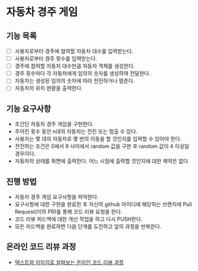 # 자동차 경주 게임

## 기능 목록
- [ ] 사용자로부터 경주에 참여할 자동차 대수를 입력받는다.
- [ ] 사용자로부터 경주 횟수를 입력받는다.
- [ ] 경주에 참여할 자동차 대수만큼 자동차 객체를 생성한다.
- [ ] 경주 횟수마다 각 자동차에게 임의의 숫자를 생성하여 전달한다.
- [ ] 자동차는 생성된 임의의 숫자에 따라 전진하거나 멈춘다.
- [ ] 자동차의 위치 현황을 출력한다.

## 기능 요구사항
* 초간단 자동차 경주 게임을 구현한다.
* 주어진 횟수 동안 n대의 자동차는 전진 또는 멈출 수 있다.
* 사용자는 몇 대의 자동차로 몇 번의 이동을 할 것인지를 입력할 수 있어야 한다.
* 전진하는 조건은 0에서 9 사이에서 random 값을 구한 후 random 값이 4 이상일 경우이다.
* 자동차의 상태를 화면에 출력한다. 어느 시점에 출력할 것인지에 대한 제약은 없다.

## 진행 방법
* 자동차 경주 게임 요구사항을 파악한다.
* 요구사항에 대한 구현을 완료한 후 자신의 github 아이디에 해당하는 브랜치에 Pull Request(이하 PR)를 통해 코드 리뷰 요청을 한다.
* 코드 리뷰 피드백에 대한 개선 작업을 하고 다시 PUSH한다.
* 모든 피드백을 완료하면 다음 단계를 도전하고 앞의 과정을 반복한다.

## 온라인 코드 리뷰 과정
* [텍스트와 이미지로 살펴보는 온라인 코드 리뷰 과정](https://github.com/next-step/nextstep-docs/tree/master/codereview)
